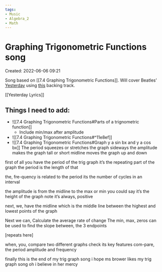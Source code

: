 ```yaml
---
tags:
- Music
- Algebra_2
- Math
---
```

# Graphing Trigonometric Functions song 
Created: 2022-06-06 09:21  

Song based on [[7.4 Graphing Trigonometric Functions]]. Will cover Beatles’ [Yesterday](https://www.youtube.com/watch?v=NrgmdOz227I) using [this](https://youtu.be/0bmgruf_SpY) backing track. 

[[Yesterday Lyrics]]

## Things I need to add: 
- ![[7.4 Graphing Trigonometric Functions#Parts of a trignometric function]]
	- Include min/max after amplitude 
- ![[7.4 Graphing Trigonometric Functions#^11e8ef]]
- ![[7.4 Graphing Trigonometric Functions#Graph y a sin bx and y a cos bx]]
The period
squeezes or stretches the graph sideways 
the amplitude makes the graph tall or short 
midline moves the graph up and down 

first of all 
you have the period of the trig graph 
it’s the repeating part of the graph 
the period is the length of that 

the, fre-quency is related 
to the period 
its the number of 
cycles in an interval 

the amplitude 
is from the midline to the max or min 
you could say it’s the height of the graph 
note it’s always, positive 

next, we, have the midline which is 
the middle line 
between the highest and lowest 
points of the graph 

Next we can, 
Calculate the average rate of change 
The min, max, zeros can be used to find 
the slope between, the 3 endpoints 

[repeats here]

when, you, compare two different graphs 
check its key features 
com-pare, the period 
amplitude and frequency

finally 
this is the end of my trig graph song 
i hope ms brower likes my trig graph song 
oh i believe in her mercy 